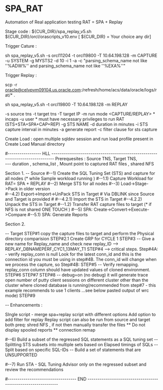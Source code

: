 # SPA_RAT
Automation of Real application testing RAT = SPA + Replay

Stage code : ${CUR_DIR}/spa_replay_v5.sh ${CUR_DIR}/orcl/orascripts_v10.env [ ${CUR_DIR} = Your choice any dir]

Trigger Cature :

sh spa_replay_v5.sh -s orcl11204 -t orcl19800 -T 10.64.198.128 -m CAPTURE -u SYSTEM -g MYSTS2 -d 10 -i 1 -a -c  "parsing_schema_name not like ''%ADW%'' and parsing_schema_name not like ''%EXA%''"

Trigger Replay :

scp -r oracle@celvpvm09104.us.oracle.com:/refresh/home/acs/data/oracle/logs/rat/* .
 
sh spa_replay_v5.sh -t orcl19800 -T 10.64.198.128 -m REPLAY

-s source tns 
-t target tns
-T target IP
-m run mode   <CAPTURE/REPLAY>  * incaps
-u user       <SYSTEM>          * must have necessary privileges to run RAT (STS+STA+SPA+CAP+REP)
-g STS NAME
-d duration in minutes
-i STS capture interval in minutes
-a generate report
-c filter clause for sts capture

Create Load : open multiple sqldev session and run load profile present in Create Load Manual directory


#----------------- HLL -------------------------------------------------------------------------------
Prerequesites : Source TNS, Target TNS,  
--- duration , schema_list , Mount point to captured RAT files , shared NFS


Section 1.
-- Source 
#--1)		Create the SQL Tuning Set (STS) and capture for all nodes (* while Sample workload running )
#--1.1) 	Capture Workload for RAT= SPA + REPLAY
#--2)		Merge STS for all nodes
#--3)		Load->Stage->Pack in older version  
#--4.2)		Export->Import->UnPack STS in Target # Via DBLINK since Source and Target is provided # 
#--4.2.1)	Import the STS in Target
#--4.2.2)	Unpack the STS in Target
#--1.2)		Transfer RAT capture files to target   (* if NFS is not shared ONE TOUCH )
#--5)   	SPA: Create->Convert->Execute->Compare
#--5.1)   	SPA: Generate Reports

Section 2.

-- Target 
 STEP#1 copy the capture files to target and perform the Physical directory comparision
 STEP#2.1  Create GRP for CYCLE 1 
 STEP#3  -- Give a new name for Replay_name and check new replay_ID --> REPLAY_DBNAMEPERF_CYC1_13MAY_T1
 STEP#4 --> critical steps.
 Step#4A:  - verify replay_conn is null 
 Look for the latest conn_id and this is the connection id you must be using in step#4B. The conn_id will change when we process the capture, so 
 Step#4B:
 STEP#5 -- Verify remapping. replay_conn column should have updated values of cloned environment.
 STEP#6 
 STEP#7
 STEP#8 -- debug=on (no debug) it will generate trace 
 open number of putty client sessions on different cluster other than the cluster where cloned database is running(recommended from step#7 - this example recommends to use 1 clients ...see below pasted output of wrc mode)
 STEP#9

-- Enhancements :

SIngle script - merge spa+replay script with different options
Add option to add filter for replay
Replay script can also be run from source and target both 
preq: shred NFS , if not then manually transfer the files
** Do not display spooled reports 
** connection remap

#--6) 		Build a subset of the regressed SQL statements as a SQL tuning set
-- 				Splitting STS subsets into multiple sets based on Elapsed timings of SQLs
-- 				Split based on specific SQL-IDs
-- 			Build a set of statements that are UNSUPPORTED


#--7) 		Run STA - SQL Tuning Advisor only on the regressed subset and review the recommendations

#----------------------------------- END ---------------------------------------------------------------

